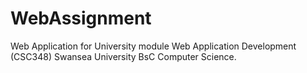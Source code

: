 # WebAssignment

Web Application for University module Web Application Development (CSC348) Swansea University BsC Computer Science.
